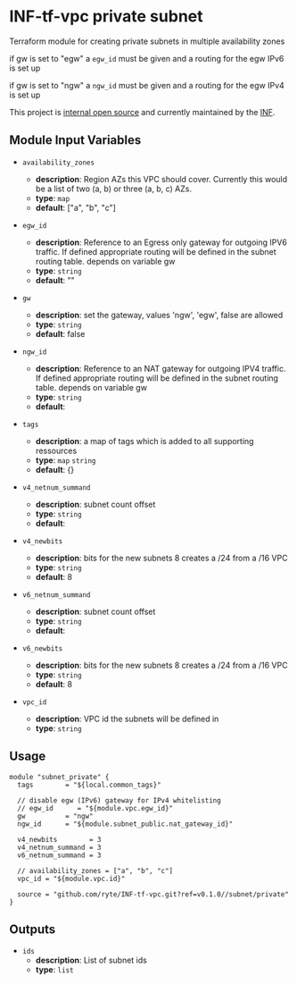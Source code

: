# INF-tf-vpc private subnet

Terraform module for creating private subnets in multiple availability zones

if gw is set to "egw" a `egw_id` must be given and a routing for the egw IPv6 is set up

if gw is set to "ngw" a `ngw_id` must be given and a routing for the egw IPv4 is set up


This project is [internal open source](https://en.wikipedia.org/wiki/Inner_source)
and currently maintained by the [INF](https://github.com/orgs/ryte/teams/inf).


## Module Input Variables

- `availability_zones`
    -  __description__: Region AZs this VPC should cover. Currently this would be a list of two (a, b) or three (a, b, c) AZs.
    -  __type__: `map`
    -  __default__: ["a", "b", "c"]

- `egw_id`
    -  __description__: Reference to an Egress only gateway for outgoing IPV6 traffic. If defined appropriate routing will be defined in the subnet routing table. depends on variable gw
    -  __type__: `string`
    -  __default__: ""

- `gw`
    -  __description__: set the gateway, values 'ngw', 'egw', false are allowed
    -  __type__: `string`
    -  __default__: false

- `ngw_id`
    -  __description__: Reference to an NAT gateway for outgoing IPV4 traffic. If defined appropriate routing will be defined in the subnet routing table. depends on variable gw
    -  __type__: `string`
    -  __default__:

- `tags`
    -  __description__: a map of tags which is added to all supporting ressources
    -  __type__: `map` `string`
    -  __default__: {}

- `v4_netnum_summand`
    -  __description__: subnet count offset
    -  __type__: `string`
    -  __default__:

- `v4_newbits`
    -  __description__: bits for the new subnets 8 creates a /24 from a /16 VPC
    -  __type__: `string`
    -  __default__: 8

- `v6_netnum_summand`
    -  __description__: subnet count offset
    -  __type__: `string`
    -  __default__:

- `v6_newbits`
    -  __description__: bits for the new subnets 8 creates a /24 from a /16 VPC
    -  __type__: `string`
    -  __default__: 8

- `vpc_id`
    -  __description__: VPC id the subnets will be defined in
    -  __type__: `string`


## Usage

```hcl
module "subnet_private" {
  tags        = "${local.common_tags}"

  // disable egw (IPv6) gateway for IPv4 whitelisting
  // egw_id      = "${module.vpc.egw_id}"
  gw          = "ngw"
  ngw_id      = "${module.subnet_public.nat_gateway_id}"

  v4_newbits        = 3
  v4_netnum_summand = 3
  v6_netnum_summand = 3

  // availability_zones = ["a", "b", "c"]
  vpc_id = "${module.vpc.id}"

  source = "github.com/ryte/INF-tf-vpc.git?ref=v0.1.0//subnet/private"
}
```

## Outputs

- `ids`
    -  __description__: List of subnet ids
    -  __type__: `list`
